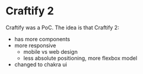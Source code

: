 # Craftify 2

Craftify was a PoC. The idea is that Craftify 2:

- has more components
- more responsive
  - mobile vs web design
  - less absolute positioning, more flexbox model
- changed to chakra ui